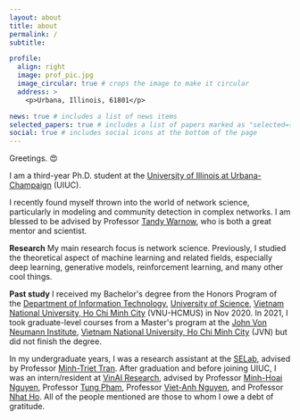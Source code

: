 ```yaml
---
layout: about
title: about
permalink: /
subtitle:

profile:
  align: right
  image: prof_pic.jpg
  image_circular: true # crops the image to make it circular
  address: >
    <p>Urbana, Illinois, 61801</p>

news: true # includes a list of news items
selected_papers: true # includes a list of papers marked as "selected={true}"
social: true # includes social icons at the bottom of the page
---
```


Greetings. :heart_eyes:

I am a third-year Ph.D. student at the [University of Illinois at Urbana-Champaign](https://illinois.edu/) (UIUC). 

I recently found myself thrown into the world of network science, particularly in modeling and community detection in complex networks. I am blessed to be advised by Professor [Tandy Warnow](https://tandy.cs.illinois.edu/), who is both a great mentor and scientist.

**Research** My main research focus is network science. Previously, I studied the theoretical aspect of machine learning and related fields, especially deep learning, generative models, reinforcement learning, and many other cool things.

**Past study** I received my Bachelor's degree from the Honors Program of the [Department of Information Technology](https://www.fit.hcmus.edu.vn/vn/), [University of Science](https://hcmus.edu.vn/), [Vietnam National University, Ho Chi Minh City](https://vnuhcm.edu.vn/) (VNU-HCMUS) in Nov 2020. In 2021, I took graduate-level courses from a Master's program at the [John Von Neumann Institute](http://www.jvn.edu.vn/), [Vietnam National University, Ho Chi Minh City](https://vnuhcm.edu.vn/) (JVN) but did not finish the degree.

In my undergraduate years, I was a research assistant at the [SELab](https://selab.hcmus.edu.vn/), advised by Professor [Minh-Triet Tran](https://www.fit.hcmus.edu.vn/~tmtriet/). After graduation and before joining UIUC, I was an intern/resident at [VinAI Research](https://www.vinai.io/), advised by Professor [Minh-Hoai Nguyen](https://www.cs.stonybrook.edu/~minhhoai/), Professor [Tung Pham](https://scholar.google.com/citations?user=KcUuEKsAAAAJ&hl=vi), Professor [Viet-Anh Nguyen](http://www.vietanhnguyen.net/), and Professor [Nhat Ho](http://nhatptnk8912.github.io). All of the people mentioned are those to whom I owe a debt of gratitude.